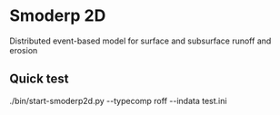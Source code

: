 # Smoderp 2D
Distributed event-based model for surface and subsurface runoff and erosion

## Quick test

   ./bin/start-smoderp2d.py --typecomp roff --indata test.ini
